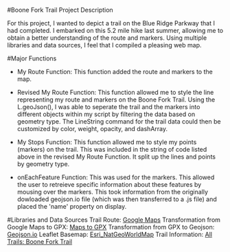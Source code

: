 #Boone Fork Trail Project Description

For this project, I wanted to depict a trail on the Blue Ridge Parkway that I had completed. I embarked on this 5.2 mile hike last summer, allowing me to obtain a better understanding of the route and markers. Using multiple libraries and data sources, I feel that I compiled a pleasing web map.

#Major Functions
- My Route Function: This function added the route and markers to the map.


- Revised My Route Function: This function allowed me to style the line representing my route and markers on the Boone Fork Trail. Using the L.geoJson(), I was able to seperate the trail and the markers into different objects within my script by filtering the data based on geometry type. The LineString command for the trail data could then be customized by color, weight, opacity, and dashArray.

- My Stops Function: This function allowed me to style my points (markers) on the trail. This was included in the string of code listed above in the revised My Route Function. It split up the lines and points by geometry type. 

- onEachFeature Function: This was used for the markers. This allowed the user to retreieve specific information about these features by mousing over the markers. This took information from the originally dowloaded geojson.io file (which was then transferred to a .js file) and placed the 'name' property on display.

#Libraries and Data Sources
Trail Route: [Google Maps](https://www.google.com/maps/dir/Julian+Price+Memorial+Park,+Blue+Ridge+Parkway,+Blowing+Rock,+NC/Julian+Price+Campground,+Blue+Rdg+Pkwy,+Blowing+Rock,+NC+28605/@36.1406207,-81.7581704,13.91z/data=!4m19!4m18!1m10!1m1!1s0x8850ee238054bc65:0x62b5754799e12fb4!2m2!1d-81.737895!2d36.1367743!3m4!1m2!1d-81.7370893!2d36.1545623!3s0x8850f1d7c63a3f81:0xcdd9a69c0cfc8612!1m5!1m1!1s0x8850ee32b9bddcbf:0xdcb4dedd47aec5b2!2m2!1d-81.736107!2d36.1391883!3e2?entry=ttu)
Transformation from Google Maps to GPX: [Maps to GPX](https://mapstogpx.com/)
Transformation from GPX to Geojson: [Geojson.io](http://geojson.io/#map=13.11/36.14763/-81.73621)
Leaflet Basemap: [Esri_NatGeoWorldMap](https://leaflet-extras.github.io/leaflet-providers/preview/#filter=Esri.NatGeoWorldMap)
Trail Information: [All Trails: Boone Fork Trail](https://www.alltrails.com/trail/us/north-carolina/boone-fork-trail--8)